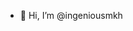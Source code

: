 - 👋 Hi, I’m @ingeniousmkh

<!---
ingeiousmkh/ingeniousmkh is a ✨ special ✨ repository because its `README.md` (this file) appears on your GitHub profile.
You can click the Preview link to take a look at your changes.
--->
